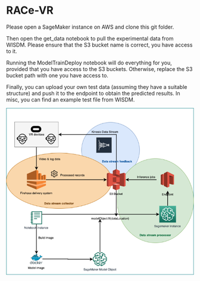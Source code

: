 # RACe-VR

Please open a SageMaker instance on AWS and clone this git folder.

Then open the get_data notebook to pull the experimental data from WISDM. Please ensure that the S3 bucket name is correct, you have access to it.

Running the ModelTrainDeploy notebook will do everything for you, provided that you have access to the S3 buckets. Otherwise, replace the S3 bucket path with one you have access to.

Finally, you can upload your own test data (assuming they have a suitable structure) and push it to the endpoint to obtain the predicted results. In misc, you can find an example test file from WISDM.


![](./images/race-vr.png)
